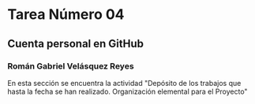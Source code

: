 # Tarea Número 04
## Cuenta personal en GitHub 
### Román Gabriel Velásquez Reyes
En esta sección se encuentra la actividad
"Depósito de los trabajos que hasta la fecha se han realizado. 
Organización elemental para el Proyecto"
